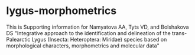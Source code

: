 # lygus-morphometrics
This is Supporting information for Namyatova AA, Tyts VD, and Bolshakova DS "Integrative approach to the identification and delineation of the trans-Palearctic Lygus (Insecta: Heteroptera: Miridae) species based on morphological characters, morphometrics and molecular data"
